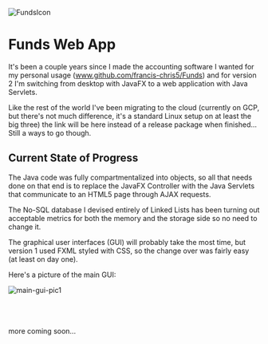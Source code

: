 ![FundsIcon](https://user-images.githubusercontent.com/50467171/184467868-e4a4d724-af5e-4a63-b4bf-8a88acaa4ca4.png)

<h1>Funds Web App</h1>


It's been a couple years since I made the accounting software I wanted for my personal usage (www.github.com/francis-chris5/Funds) and for version 2 I'm switching from desktop with JavaFX to a web application with Java Servlets.


Like the rest of the world I've been migrating to the cloud (currently on GCP, but there's not much difference, it's a standard Linux setup on at least the big three) the link will be here instead of a release package when finished... Still a ways to go though.


<h2>Current State of Progress</h2>

The Java code was fully compartmentalized into objects, so all that needs done on that end is to replace the JavaFX Controller with the Java Servlets that communicate to an HTML5 page through AJAX requests.

The No-SQL database I devised entirely of Linked Lists has been turning out acceptable metrics for both the memory and the storage side so no need to change it.

The graphical user interfaces (GUI) will probably take the most time, but version 1 used FXML styled with CSS, so the change over was fairly easy (at least on day one).

Here's a picture of the main GUI:



![main-gui-pic1](https://user-images.githubusercontent.com/50467171/184467878-fd254886-7f80-4aaa-828a-e3d814cc1c82.png)


<br>
<br>
<br>
more coming soon...


